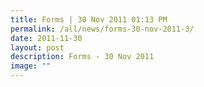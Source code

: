 ```yaml
---
title: Forms | 30 Nov 2011 01:13 PM
permalink: /all/news/forms-30-nov-2011-3/
date: 2011-11-30
layout: post
description: Forms - 30 Nov 2011
image: ""
---
```

